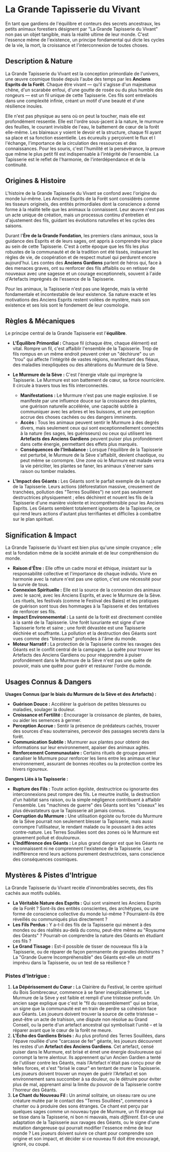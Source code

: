 # La Grande Tapisserie du Vivant

En tant que gardiens de l'équilibre et conteurs des secrets ancestraux, les petits animaux forestiers désignent par "La Grande Tapisserie du Vivant" non pas un objet tangible, mais la réalité ultime de leur monde. C'est l'essence même de l'existence, un principe fondamental qui dicte les cycles de la vie, la mort, la croissance et l'interconnexion de toutes choses.

## Description & Nature

La Grande Tapisserie du Vivant est la conception primordiale de l'univers, une œuvre cosmique tissée depuis l'aube des temps par les **Anciens Esprits de la Forêt**. Chaque être vivant — qu'il s'agisse d'un majestueux chêne, d'un scarabée enfoui, d'une goutte de rosée ou du plus humble des rongeurs — est un fil unique de cette Tapisserie. Ces fils sont entrelacés dans une complexité infinie, créant un motif d'une beauté et d'une résilience inouïes.

Elle n'est pas physique au sens où on peut la toucher, mais elle est profondément ressentie. Elle est l'ordre sous-jacent à la nature, le murmure des feuilles, le courant invisible de l'eau, le battement de cœur de la forêt elle-même. Les blaireaux y voient le devoir et la structure, chaque fil ayant sa place et sa fonction essentielle. Les écureuils y perçoivent le flux et l l'échange, l'importance de la circulation des ressources et des connaissances. Pour les souris, c'est l'humilité et la persévérance, la preuve que même le plus petit fil est indispensable à l'intégrité de l'ensemble. La Tapisserie est le reflet de l'harmonie, de l'interdépendance et de la continuité.

## Origines & Histoire

L'histoire de la Grande Tapisserie du Vivant se confond avec l'origine du monde lui-même. Les Anciens Esprits de la Forêt sont considérés comme les tisseurs originels, des entités primordiales dont la conscience a donné forme à la réalité telle que les animaux la connaissent. Leur œuvre n'est pas un acte unique de création, mais un processus continu d'entretien et d'ajustement des fils, guidant les évolutions naturelles et les cycles des saisons.

Durant l'**Ère de la Grande Fondation**, les premiers clans animaux, sous la guidance des Esprits et de leurs sages, ont appris à comprendre leur place au sein de cette Tapisserie. C'est à cette époque que les fils les plus robustes de la communauté et de la tradition ont été tissés, instaurant les règles de vie, de coopération et de respect mutuel qui perdurent encore aujourd'hui. Les contes des **Anciens Gardiens** parlent de héros qui, face à des menaces graves, ont su renforcer des fils affaiblis ou en retisser de nouveaux avec une sagesse et un courage exceptionnels, souvent à l'aide d'Artefacts imprégnés de l'essence de la Tapisserie.

Pour les animaux, la Tapisserie n'est pas une légende, mais la vérité fondamentale et incontestable de leur existence. Sa nature exacte et les motivations des Anciens Esprits restent voilées de mystère, mais son existence et ses lois sont le fondement de leur cosmologie.

## Règles & Mécaniques

Le principe central de la Grande Tapisserie est l'**équilibre**.

*   **L'Équilibre Primordial :** Chaque fil (chaque être, chaque élément) est vital. Rompre un fil, c'est affaiblir l'ensemble de la Tapisserie. Trop de fils rompus en un même endroit peuvent créer un "déchirure" ou un "trou" qui affecte l'intégrité de vastes régions, manifestant des fléaux, des maladies inexpliquées ou des altérations du Murmure de la Sève.
*   **Le Murmure de la Sève :** C'est l'énergie vitale qui imprègne la Tapisserie. Le Murmure est son battement de cœur, sa force nourricière. Il circule à travers tous les fils interconnectés.
    *   **Manifestations :** Le Murmure n'est pas une magie explosive. Il se manifeste par une influence douce sur la croissance des plantes, une guérison naturelle accélérée, une capacité subtile à communiquer avec les arbres et les buissons, et une perception accrue des choses cachées ou des dangers imminents.
    *   **Accès :** Tous les animaux peuvent sentir le Murmure à des degrés divers, mais seulement ceux qui sont exceptionnellement connectés à la nature (les sages, les guérisseurs) ou ceux qui utilisent les **Artefacts des Anciens Gardiens** peuvent puiser plus profondément dans cette énergie, permettant des effets plus marqués.
    *   **Conséquences de l'Imbalance :** Lorsque l'équilibre de la Tapisserie est perturbé, le Murmure de la Sève s'affaiblit, devient chaotique, ou peut même se corrompre. Une zone où le Murmure est malade verra la vie péricliter, les plantes se faner, les animaux s'énerver sans raison ou tomber malades.

*   **L'Impact des Géants :** Les Géants sont le parfait exemple de la rupture de la Tapisserie. Leurs actions (déforestation massive, creusement de tranchées, pollution des "Terres Souillées") ne sont pas seulement destructrices physiquement ; elles déchirent et nouent les fils de la Tapisserie d'une manière violente et incompréhensible pour les Anciens Esprits. Les Géants semblent totalement ignorants de la Tapisserie, ce qui rend leurs actions d'autant plus terrifiantes et difficiles à combattre sur le plan spirituel.

## Signification & Impact

La Grande Tapisserie du Vivant est bien plus qu'une simple croyance ; elle est la fondation même de la société animale et de leur compréhension du monde.

*   **Raison d'Être :** Elle offre un cadre moral et éthique, insistant sur la responsabilité collective et l'importance de chaque individu. Vivre en harmonie avec la nature n'est pas une option, c'est une nécessité pour la survie de tous.
*   **Connexion Spirituelle :** Elle est la source de la connexion des animaux avec le sacré, avec les Anciens Esprits, et avec le Murmure de la Sève. Les rituels, les festivals (comme le Festival des Baies) et les pratiques de guérison sont tous des hommages à la Tapisserie et des tentatives de renforcer ses fils.
*   **Impact Environnemental :** La santé de la forêt est directement corrélée à la santé de la Tapisserie. Une forêt luxuriante est signe d'une Tapisserie forte et saine ; une forêt dévastée est une Tapisserie déchirée et souffrante. La pollution et la destruction des Géants sont vues comme des "blessures" profondes à l'âme du monde.
*   **Moteur Narratif :** La protection de la Tapisserie contre les ravages des Géants est le conflit central de la campagne. La quête pour trouver les Artefacts des Anciens Gardiens ou pour réapprendre à puiser profondément dans le Murmure de la Sève n'est pas une quête de pouvoir, mais une quête pour guérir et restaurer l'ordre du monde.

## Usages Connus & Dangers

**Usages Connus (par le biais du Murmure de la Sève et des Artefacts) :**

*   **Guérison Douce :** Accélérer la guérison de petites blessures ou maladies, soulager la douleur.
*   **Croissance et Fertilité :** Encourager la croissance de plantes, de baies, ou aider les semences à germer.
*   **Perception Accrue :** Sentir la présence de prédateurs cachés, trouver des sources d'eau souterraines, percevoir des passages secrets dans la forêt.
*   **Communication Subtile :** Murmurer aux plantes pour obtenir des informations sur leur environnement, apaiser des animaux agités.
*   **Renforcement Communautaire :** Certains rituels de groupe peuvent canaliser le Murmure pour renforcer les liens entre les animaux et leur environnement, assurant de bonnes récoltes ou la protection contre les hivers rigoureux.

**Dangers Liés à la Tapisserie :**

*   **Rupture des Fils :** Toute action égoïste, destructrice ou ignorante des interconnexions peut rompre des fils. Le meurtre inutile, la destruction d'un habitat sans raison, ou la simple négligence contribuent à affaiblir l'ensemble. Les "machines de guerre" des Géants sont les "ciseaux" les plus dévastateurs que la Tapisserie ait jamais connus.
*   **Corruption du Murmure :** Une utilisation égoïste ou forcée du Murmure de la Sève pourrait non seulement blesser la Tapisserie, mais aussi corrompre l'utilisateur, le rendant malade ou le poussant à des actes contre-nature. Les Terres Souillées sont des zones où le Murmure est gravement pollué et douloureux.
*   **L'Indifférence des Géants :** Le plus grand danger est que les Géants ne reconnaissent ni ne comprennent l'existence de la Tapisserie. Leur indifférence rend leurs actions purement destructrices, sans conscience des conséquences cosmiques.

## Mystères & Pistes d'Intrigue

La Grande Tapisserie du Vivant recèle d'innombrables secrets, des fils cachés aux motifs oubliés.

*   **La Véritable Nature des Esprits :** Qui sont vraiment les Anciens Esprits de la Forêt ? Sont-ils des entités conscientes, des archétypes, ou une forme de conscience collective du monde lui-même ? Pourraient-ils être réveillés ou communiqués plus directement ?
*   **Les Fils Perdus :** Y a-t-il des fils de la Tapisserie qui mènent à des mondes ou des réalités au-delà du connu, peut-être même au "Royaume des Géants" ? Pourrait-on comprendre la nature des Géants en étudiant ces fils ?
*   **Le Grand Tissage :** Est-il possible de tisser de nouveaux fils à la Tapisserie, ou de réparer de façon permanente de grandes déchirures ? La "Grande Guerre Incompréhensible" des Géants est-elle un motif imprévu dans la Tapisserie, ou un test de sa résilience ?

### Pistes d'Intrigue :

1.  **La Dépérissement du Cœur :** La Clairière du Festival, le centre spirituel du Bois Sombrecœur, commence à se faner inexplicablement. Le Murmure de la Sève y est faible et rempli d'une tristesse profonde. Un ancien sage explique que c'est le "fil du rassemblement" qui se brise, un signe que la communauté est en train de perdre sa cohésion face aux Géants. Les joueurs doivent trouver la source de cette tristesse – peut-être un acte de trahison, une dispute non résolue au Grand Conseil, ou la perte d'un artefact ancestral qui symbolisait l'unité – et la réparer avant que le cœur de la forêt ne meure.
2.  **L'Écho des Gardiens Brisés :** Au plus profond des Terres Souillées, dans l'épave rouillée d'une "carcasse de fer" géante, les joueurs découvrent les restes d'un **Artefact des Anciens Gardiens**. Cet artefact, censé puiser dans le Murmure, est brisé et émet une énergie douloureuse qui corrompt la terre alentour. Ils apprennent qu'un Ancien Gardien a tenté de l'utiliser contre les Géants, mais l'Artefact n'était pas conçu pour de telles forces, et s'est "brisé le cœur" en tentant de murer la Tapisserie. Les joueurs doivent trouver un moyen de guérir l'Artefact et son environnement sans succomber à sa douleur, ou le détruire pour éviter plus de mal, apprenant ainsi la limite du pouvoir de la Tapisserie contre l'horreur des Géants.
3.  **Le Chant du Nouveau Fil :** Un animal solitaire, un oiseau rare ou une créature mutée par le contact des "Terres Souillées", commence à chanter ou à produire des sons étranges. Ce chant est perçu par quelques sages comme un nouveau type de Murmure, un fil étrange qui se tisse dans la Tapisserie, ni bon ni mauvais, mais *différent*. Est-ce une adaptation de la Tapisserie aux ravages des Géants, ou le signe d'une mutation dangereuse qui pourrait modifier l'essence même de leur monde ? Les joueurs doivent suivre ce chant pour comprendre son origine et son impact, et décider si ce nouveau fil doit être encouragé, ignoré, ou coupé.